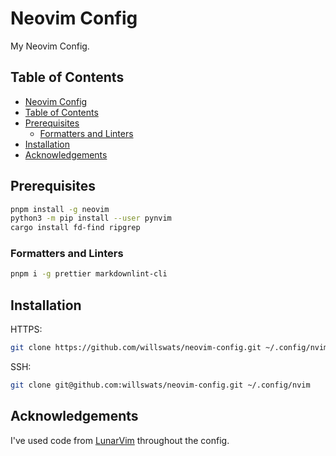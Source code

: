 # Neovim Config

My Neovim Config.

## Table of Contents

- [Neovim Config](#neovim-config)
- [Table of Contents](#table-of-contents)
- [Prerequisites](#prerequisites)
  - [Formatters and Linters](#formatters-and-linters)
- [Installation](#installation)
- [Acknowledgements](#acknowledgements)

## Prerequisites

```bash
pnpm install -g neovim
python3 -m pip install --user pynvim
cargo install fd-find ripgrep
```

### Formatters and Linters

```bash
pnpm i -g prettier markdownlint-cli
```

## Installation

HTTPS:

```bash
git clone https://github.com/willswats/neovim-config.git ~/.config/nvim
```

SSH:

```bash
git clone git@github.com:willswats/neovim-config.git ~/.config/nvim
```

## Acknowledgements

I've used code from [LunarVim](https://github.com/lunarvim/lunarvim)
throughout the config.
